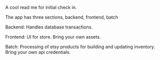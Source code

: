 A cool read me for initial check in.

The app has three sections, backend, frontend, batch

Backend:
    Handles database transactions.

Frontend:
    UI for store.
    Bring your own assets.

Batch:
    Processing of etsy products for building and updating inventory.
    Bring your own api credentials.